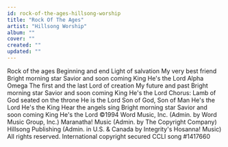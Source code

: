 ```yaml
---
id: rock-of-the-ages-hillsong-worship
title: "Rock Of The Ages"
artist: "Hillsong Worship"
album: ""
cover: ""
created: ""
updated: ""
---
```


Rock of the ages
Beginning and end
Light of salvation
My very best friend
Bright morning star
Savior and soon coming King
He's the Lord
Alpha Omega
The first and the last
Lord of creation
My future and past
Bright morning star
Savior and soon coming King
He's the Lord
Chorus:
Lamb of God seated on the throne
He is the Lord
Son of God, Son of Man
He's the Lord
He's the King
Hear the angels sing
Bright morning star
Savior and soon coming King
He's the Lord
©1994 Word Music, Inc. (Admin. by Word Music Group, Inc.) Maranatha! Music (Admin. by The Copyright Company) Hillsong Publishing (Admin. in U.S. & Canada by Integrity's Hosanna! Music)
All rights reserved. International copyright secured
CCLI song #1417660